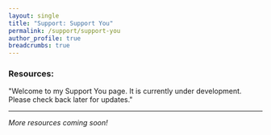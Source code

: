 ```yaml
---
layout: single
title: "Support: Support You"
permalink: /support/support-you
author_profile: true
breadcrumbs: true
---
```


### Resources:

"Welcome to my Support You page. It is currently under development. Please check back later for updates."


---
*More resources coming soon!*